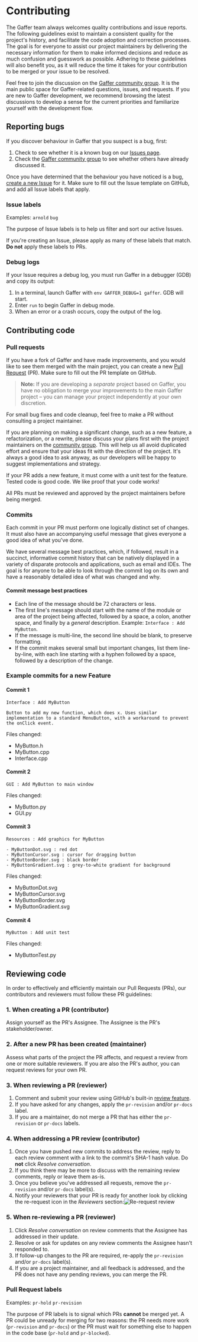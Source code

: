 # Contributing #

The Gaffer team always welcomes quality contributions and issue reports. The following guidelines exist to maintain a consistent quality for the project's history, and facilitate the code adoption and correction processes. The goal is for everyone to assist our project maintainers by delivering the necessary information for them to make informed decisions and reduce as much confusion and guesswork as possible. Adhering to these guidelines will also benefit you, as it will reduce the time it takes for your contribution to be merged or your issue to be resolved.

Feel free to join the discussion on the [Gaffer community group](https://groups.google.com/forum/#!forum/gaffer-dev). It is the main public space for Gaffer-related questions, issues, and requests. If you are new to Gaffer development, we recommend browsing the latest discussions to develop a sense for the current priorities and familiarize yourself with the development flow.


## Reporting bugs ##

If you discover behaviour in Gaffer that you suspect is a bug, first:

1. Check to see whether it is a known bug on our [Issues page](https://github.com/GafferHQ/gaffer/issues).
2. Check the [Gaffer community group](https://groups.google.com/forum/#!forum/gaffer-dev) to see whether others have already discussed it.

Once you have determined that the behaviour you have noticed is a bug, [create a new Issue](https://github.com/GafferHQ/gaffer/issues/new) for it. Make sure to fill out the Issue template on GitHub, and add all Issue labels that apply.

### Issue labels ###
Examples: `arnold` `bug`

The purpose of Issue labels is to help us filter and sort our active Issues.

If you're creating an Issue, please apply as many of these labels that match. **Do not** apply these labels to PRs.

### Debug logs ###
If your Issue requires a debug log, you must run Gaffer in a debugger (GDB) and copy its output:

1. In a terminal, launch Gaffer with `env GAFFER_DEBUG=1 gaffer`. GDB will start.
2. Enter `run` to begin Gaffer in debug mode.
3. When an error or a crash occurs, copy the output of the log.


## Contributing code ##

### Pull requests ###

If you have a fork of Gaffer and have made improvements, and you would like to see them merged with the main project, you can create a new [Pull Request](https://github.com/GafferHQ/gaffer/pulls) (PR). Make sure to fill out the PR template on GitHub.

> **Note:** If you are developing a _separate_ project based on Gaffer, you have no obligation to merge your improvements to the main Gaffer project – you can manage your project independently at your own discretion.

For small bug fixes and code cleanup, feel free to make a PR without consulting a project maintainer.

If you are planning on making a significant change, such as a new feature, a refactorization, or a rewrite, please discuss your plans first with the project maintainers on the [community group](https://groups.google.com/forum/#!forum/gaffer-dev). This will help us all avoid duplicated effort and ensure that your ideas fit with the direction of the project. It's always a good idea to ask anyway, as our developers will be happy to suggest implementations and strategy.

If your PR adds a new feature, it must come with a unit test for the feature. Tested code is good code. We like proof that your code works!

All PRs must be reviewed and approved by the project maintainers before being merged.


### Commits ###

Each commit in your PR must perform one logically distinct set of changes. It must also have an accompanying useful message that gives everyone a good idea of what you've done.

We have several message best practices, which, if followed, result in a succinct, informative commit history that can be natively displayed in a variety of disparate protocols and applications, such as email and IDEs. The goal is for anyone to be able to look through the commit log on its own and have a reasonably detailed idea of what was changed and why.


#### Commit message best practices ####

- Each line of the message should be 72 characters or less.
- The first line's message should start with the name of the module or area of the project being affected, followed by a space, a colon, another space, and finally by a _general_ description. Example: `Interface : Add MyButton`.
- If the message is multi-line, the second line should be blank, to preserve formatting.
- If the commit makes several small but important changes, list them line-by-line, with each line starting with a hyphen followed by a space, followed by a description of the change.


### Example commits for a new Feature ###

#### Commit 1 ####

```
Interface : Add MyButton

Button to add my new function, which does x. Uses similar  
implementation to a standard MenuButton, with a workaround to prevent  
the onClick event.
```

Files changed:
- MyButton.h
- MyButton.cpp
- Interface.cpp

#### Commit 2 ####

```
GUI : Add MyButton to main window
```

Files changed:
- MyButton.py
- GUI.py


#### Commit 3 ####

```
Resources : Add graphics for MyButton

- MyButtonDot.svg : red dot
- MyButtonCursor.svg : cursor for dragging button
- MyButtonBorder.svg : black border
- MyButtonGradient.svg : grey-to-white gradient for background
```

Files changed:
- MyButtonDot.svg
- MyButtonCursor.svg
- MyButtonBorder.svg
- MyButtonGradient.svg


#### Commit 4 ####

```
MyButton : Add unit test
```

Files changed:
- MyButtonTest.py


## Reviewing code ##
In order to effectively and efficiently maintain our Pull Requests (PRs), our contributors and reviewers must follow these PR guidelines:

### 1. When creating a PR (contributor) ###
Assign yourself as the PR's Assignee. The Assignee is the PR's stakeholder/owner.

### 2. After a new PR has been created (maintainer) ###
Assess what parts of the project the PR affects, and request a review from one or more suitable reviewers. If you are also the PR's author, you can request reviews for your own PR.

### 3. When reviewing a PR (reviewer) ###
1. Comment and submit your review using GitHub's built-in [review feature](https://help.github.com/en/articles/reviewing-proposed-changes-in-a-pull-request#starting-a-review).
2. If you have asked for any changes, apply the `pr-revision` and/or `pr-docs` label.
3. If you are a maintainer, do not merge a PR that has either the `pr-revision` or `pr-docs` labels.

### 4. When addressing a PR review (contributor) ###
1. Once you have pushed new commits to address the review, reply to each review comment with a link to the commit's SHA-1 hash value. Do **not** click _Resolve conversation_.
2. If you think there may be more to discuss with the remaining review comments, reply or leave them as-is.
3. Once you believe you've addressed all requests, remove the `pr-revision` and/or `pr-docs` label(s).
4. Notify your reviewers that your PR is ready for another look by clicking the re-request icon in the _Reviewers_ section:![Re-request review](https://help.github.com/assets/images/help/pull_requests/request-re-review.png)

### 5. When re-reviewing a PR (reviewer) ###
1. Click _Resolve conversation_ on review comments that the Assignee has addressed in their update.
2. Resolve or ask for updates on any review comments the Assignee hasn't responded to.
3. If follow-up changes to the PR are required, re-apply the `pr-revision` and/or `pr-docs` label(s).
4. If you are a project maintainer, and all feedback is addressed, and the PR does not have any pending reviews, you can merge the PR.

### Pull Request labels ###
Examples: `pr-hold` `pr-revision`

The purpose of PR labels is to signal which PRs **cannot** be merged yet. A PR could be unready for merging for two reasons: the PR needs more work (`pr-revision` and `pr-docs`) or the PR must wait for something else to happen in the code base (`pr-hold` and `pr-blocked`).
